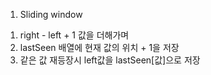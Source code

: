 1. Sliding window
  1) right - left + 1 값을 더해가며
  2) lastSeen 배열에 현재 값의 위치 + 1을 저장
  3) 같은 값 재등장시 left값을 lastSeen[값]으로 저장
